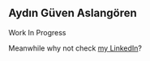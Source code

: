 ## Aydın Güven Aslangören

Work In Progress

Meanwhile why not check [my LinkedIn](https://linkedin.com/in/aaslangoren)?